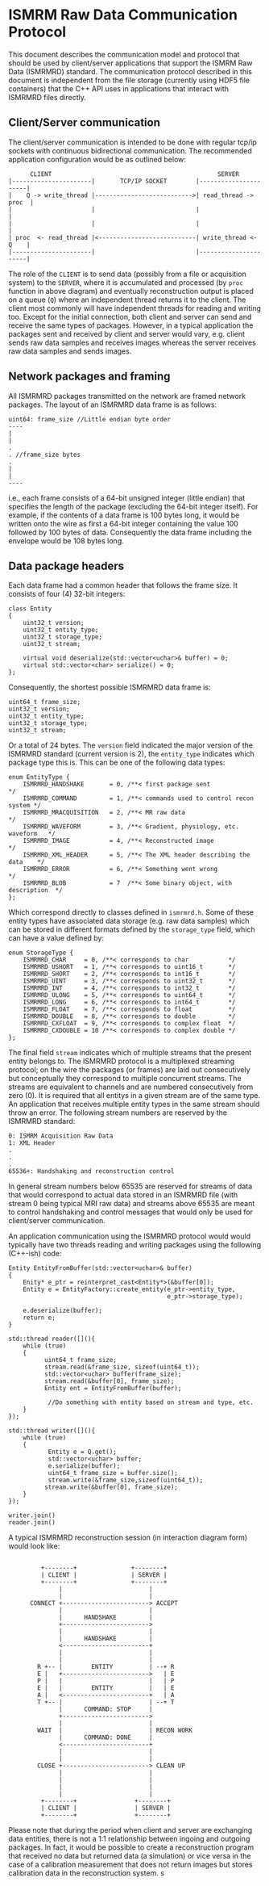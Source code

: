 ISMRM Raw Data Communication Protocol
======================================

This document describes the communication model and protocol that should be used by client/server applications that support the ISMRM Raw Data (ISMRMRD) standard. The communication protocol described in this document is independent from the file storage (currently using HDF5 file containers) that the C++ API uses in applications that interact with ISMRMRD files directly.

Client/Server communication
---------------------------
The client/server communication is intended to be done with regular tcp/ip sockets with continuous bidirectional communication. The recommended application configuration would be as outlined below:

```
      CLIENT                                              SERVER
|----------------------|       TCP/IP SOCKET        |----------------------|
|    Q -> write_thread |--------------------------->| read_thread -> proc  |
|                      |                            |                      |
|                      |                            |                      |
| proc  <- read_thread |<---------------------------| write_thread <- Q    |
|----------------------|                            |----------------------|
```
The role of the `CLIENT` is to send data (possibly from a file or acquisition system) to the `SERVER`, where it is accumulated and processed (by `proc` function in above diagram) and eventually reconstruction output is placed on a queue (`Q`) where an independent thread returns it to the client. The client most commonly will have independent threads for reading and writing too. Except for the initial connection, both client and server can send and receive the same types of packages. However, in a typical application the packages sent and received by client and server would vary, e.g. client sends raw data samples and receives images whereas the server receives raw data samples and sends images. 


Network packages and framing
----------------------------

All ISMRMRD packages transmitted on the network are framed network packages. The layout of an ISMRMRD data frame is as follows:

```
uint64: frame_size //Little endian byte order
----
|
|
.
. //frame_size bytes
.
|
|
----
```

i.e., each frame consists of a 64-bit unsigned integer (little endian) that specifies the length of the package (excluding the 64-bit integer itself). For example, if the contents of a data frame is 100 bytes long, it would be written onto the wire as first a 64-bit integer containing the value 100 followed by 100 bytes of data. Consequently the data frame including the envelope would be 108 bytes long.  

Data package headers
--------------------
Each data frame had a common header that follows the frame size. It consists of four (4) 32-bit integers:

```
class Entity
{
    uint32_t version;
    uint32_t entity_type;
    uint32_t storage_type;
    uint32_t stream;
    
    virtual void deserialize(std::vector<uchar>& buffer) = 0;
    virtual std::vector<char> serialize() = 0;
};

```

Consequently, the shortest possible ISMRMRD data frame is:

```
uint64_t frame_size;
uint32_t version;
uint32_t entity_type;
uint32_t storage_type;
uint32_t stream;
```

Or a total of 24 bytes. The `version` field indicated the major version of the ISMRMRD standard (current version is 2), the `entity_type` indicates which package type this is. This can be one of the following data types:

```
enum EntityType {
    ISMRMRD_HANDSHAKE       = 0, /**< first package sent                    */
    ISMRMRD_COMMAND         = 1, /**< commands used to control recon system */
    ISMRMRD_MRACQUISITION   = 2, /**< MR raw data                           */
    ISMRMRD_WAVEFORM        = 3, /**< Gradient, physiology, etc. waveform   */
    ISMRMRD_IMAGE           = 4, /**< Reconstructed image                   */
    ISMRMRD_XML_HEADER      = 5, /**< The XML header describing the data    */
    ISMRMRD_ERROR           = 6, /**< Something went wrong                  */
    ISMRMRD_BLOB            = 7  /**< Some binary object, with description  */
};
```

Which correspond directly to classes defined in `ismrmrd.h`. Some of these entity types have associated data storage (e.g. raw data samples) which can be stored in different formats defined by the `storage_type` field, which can have a value defined by:

```
enum StorageType {
    ISMRMRD_CHAR     = 0, /**< corresponds to char           */
    ISMRMRD_USHORT   = 1, /**< corresponds to uint16_t       */
    ISMRMRD_SHORT    = 2, /**< corresponds to int16_t        */
    ISMRMRD_UINT     = 3, /**< corresponds to uint32_t       */
    ISMRMRD_INT      = 4, /**< corresponds to int32_t        */
    ISMRMRD_ULONG    = 5, /**< corresponds to uint64_t       */
    ISMRMRD_LONG     = 6, /**< corresponds to int64_t        */    
    ISMRMRD_FLOAT    = 7, /**< corresponds to float          */
    ISMRMRD_DOUBLE   = 8, /**< corresponds to double         */
    ISMRMRD_CXFLOAT  = 9, /**< corresponds to complex float  */
    ISMRMRD_CXDOUBLE = 10 /**< corresponds to complex double */
};
```
The final field `stream` indicates which of multiple streams that the present entity belongs to. The ISMRMRD protocol is a multiplexed streaming protocol; on the wire the packages (or frames) are laid out consecutively but conceptually they correspond to multiple concurrent streams. The streams are equivalent to channels and are numbered consecutively from zero (0). It is required that all entitys in a given stream are of the same type. An application that receives multiple entity types in the same stream should throw an error. The following stream numbers are reserved by the ISMRMRD standard:

```
0: ISMRM Acquisition Raw Data
1: XML Header
.
.
.
65536+: Handshaking and reconstruction control
```
In general stream numbers below 65535 are reserved for streams of data that would correspond to actual data stored in an ISMRMRD file (with stream 0 being typical MRI raw data) and streams above 65535 are meant to control handshaking and control messages that would only be used for client/server communication. 

An application communication using the ISMRMRD protocol would would typically have two threads reading and writing packages using the following (C++-ish) code:

```
Entity EntityFromBuffer(std::vector<uchar>& buffer)
{
	Enity* e_ptr = reinterpret_cast<Entity*>(&buffer[0]);
	Entity e = EntityFactory::create_entity(e_ptr->entity_type,
	                                        e_ptr->storage_type);
	                                        
	e.deserialize(buffer);                                        
	return e;                                                
}

std::thread reader([](){
	while (true)
	{
	      uint64_t frame_size;
	      stream.read(&frame_size, sizeof(uint64_t));
	      std::vector<uchar> buffer(frame_size);
	      stream.read(&buffer[0], frame_size);
	      Entity ent = EntityFromBuffer(buffer);
		      
		   //Do something with entity based on stream and type, etc. 
	}
});

std::thread writer([](){
	while (true)
	{
		   Entity e = Q.get();
		   std::vector<uchar> buffer;
		   e.serialize(buffer);
		   uint64_t frame_size = buffer.size();
		   stream.write(&frame_size,sizeof(uint64_t));
	      stream.write(&buffer[0], frame_size);
	}
});

writer.join()
reader.join()
```

A typical ISMRMRD reconstruction session (in interaction diagram form) would look like:

```

         +--------+               +--------+
         | CLIENT |               | SERVER |
         +--------+               +--------+
              |                        |
              |                        |
      CONNECT +------------------------> ACCEPT
              |                        |
              |      HANDSHAKE         |
              +------------------------>
              |                        |
              |      HANDSHAKE         |
              <------------------------+
              |                        |
              |                        |
        R +-- |        ENTITY          | --+ R
        E |   +------------------------>   | E
        P |   |                        |   | P
        E |   |        ENTITY          |   | E
        A |   <------------------------+   | A
        T +-- |                        | --+ T
              |      COMMAND: STOP     |
              +------------------------>
              |                        |
        WAIT  |                        | RECON WORK
              |      COMMAND: DONE     |
              <------------------------+
              |                        |
              |                        |
        CLOSE +------------------------> CLEAN UP
              |                        |
              |                        |
              |                        |
              |                        |
         +--------+                +--------+
         | CLIENT |                | SERVER |
         +--------+                +--------+

```
Please note that during the period when client and server are exchanging data entities, there is not a 1:1 relationship between ingoing and outgoing packages. In fact, it would be possible to create a reconstruction program that received no data but returned data (a simulation) or vice versa in the case of a calibration measurement that does not return images but stores calibration data in the reconstruction system. s